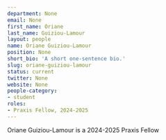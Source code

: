 ```yaml
---
department: None
email: None
first_name: Oriane
last_name: Guiziou-Lamour
layout: people
name: Oriane Guiziou-Lamour
position: None
short_bio: 'A short one-sentence bio.'
slug: oriane-guiziou-lamour
status: current
twitter: None
website: None
people-category:
- student
roles:
- Praxis Fellow, 2024-2025
---
```

Oriane Guiziou-Lamour is a 2024-2025 Praxis Fellow